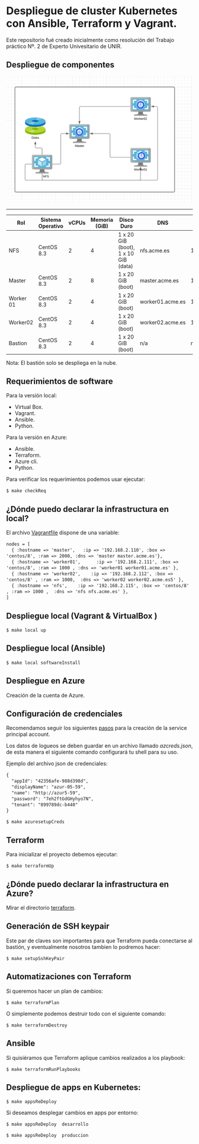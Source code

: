 # Despliegue de cluster Kubernetes con Ansible, Terraform y Vagrant.

Este repositorio fué creado inicialmente como resolución del Trabajo práctico Nº. 2 de Experto Univesitario de UNIR. 

## Despliegue de componentes 

![infra](imgs/infra.png)
 
 -----------------------------------------------------------------
| Rol | Sistema Operativo | vCPUs | Memoria (GiB) | Disco Duro |  DNS | IP |
|------|-------------------|-------|---------------|------------| ----------- | --------------|
| NFS  | CentOS 8.3          | 2     | 4             | 1 x 20 GiB (boot), 1 x 10 GiB (data) | nfs.acme.es  | 192.168.2.115/24
| Master | CentOS 8.3        | 2     | 8             | 1 x 20 GiB (boot) | master.acme.es  | 192.168.2.110/24
| Worker 01 | CentOS 8.3        | 2     | 4             | 1 x 20 GiB (boot) |  worker01.acme.es | 192.168.2.111/24 | 
| Worker02 | CentOS 8.3        | 2     | 4             | 1 x 20 GiB (boot) |  worker02.acme.es | 192.168.2.112/24 | 
| Bastion | CentOS 8.3        | 2     | 4             | 1 x 20 GiB (boot) |  n/a | n/a | 


Nota: El bastión solo se despliega en la nube. 

## Requerimientos de software

Para la versión local: 

* Virtual Box.
* Vagrant. 
* Ansible. 
* Python.

Para la versión en Azure:
* Ansible. 
* Terraform.
* Azure cli. 
* Python.

Para verificar los requerimientos podemos usar ejecutar: 

```
$ make checkReq
```
## ¿Dónde puedo declarar la infrastructura en local?

El archivo [Vagrantfile](Vagrantfile) dispone de una variable:
```
nodes = [
  { :hostname => 'master',   :ip => '192.168.2.110', :box => 'centos/8', :ram => 2000, :dns => 'master master.acme.es'},
  { :hostname => 'worker01',      :ip => '192.168.2.111', :box => 'centos/8', :ram => 1000 , :dns => 'worker01 worker01.acme.es' },
  { :hostname => 'worker02',    :ip => '192.168.2.112', :box => 'centos/8' , :ram => 1000,  :dns => 'worker02 worker02.acme.es5' },
  { :hostname => 'nfs',    :ip => '192.168.2.115', :box => 'centos/8' , :ram => 1000 ,  :dns => 'nfs nfs.acme.es' },
]
```

## Despliegue local (Vagrant & VirtualBox )

```
$ make local up
```

## Despliegue local (Ansible)

```
$ make local softwareInstall
```


## Despliegue en Azure 

Creación de la cuenta de Azure. 

## Configuración de credenciales 

Recomendamos seguir los siguientes [pasos](https://registry.terraform.io/providers/hashicorp/azurerm/latest/docs/guides/service_principal_client_secret) para la creación de la service principal account. 

Los datos de logueos se deben guardar en un archivo llamado *azcreds.json*, de esta manera el siguiente comando configurará tu shell para su uso. 

Ejemplo  del archivo json de credenciales: 

```
{
  "appId": "42356afe-988d398d",
  "displayName": "azur-05-59",
  "name": "http://azur5-59",
  "password": "7eh2ftGdGHyhyo7N",
  "tenant": "899789dc-b440"
}
```


```
$ make azuresetupCreds
```

## Terraform 

Para inicializar el proyecto debemos ejecutar: 


```
$ make terraformUp
```
## ¿Dónde puedo declarar la infrastructura en Azure?

Mirar el directorio [terraform](terraform).

## Generación de SSH keypair 

Este par de claves son importantes para que Terraform pueda conectarse al bastión, y eventualmente nosotros tambien lo podremos hacer:

```
$ make setupSshKeyPair
```


## Automatizaciones con Terraform 
Si queremos hacer un plan de cambios: 

```
$ make terraformPlan
```

O simplemente podemos destruir todo con el siguiente comando: 


```
$ make terraformDestroy
```

## Ansible  

Si quisiéramos que Terraform aplique cambios realizados a los playbook: 

```
$ make terraformRunPlaybooks 
```

## Despliegue de apps en Kubernetes: 

```
$ make appsReDeploy 
```

Si deseamos desplegar cambios en apps por entorno:


```
$ make appsReDeploy  desarrollo
```

```
$ make appsReDeploy  produccion
```
